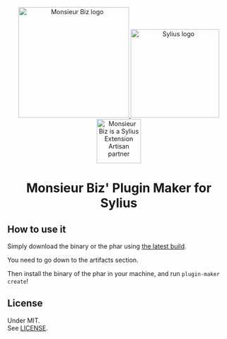 <p align="center">
    <a href="https://monsieurbiz.com" target="_blank">
        <img src="https://monsieurbiz.com/logo.png" width="250px" alt="Monsieur Biz logo" />
    </a>
    <a href="https://monsieurbiz.com/agence-web-experte-sylius" target="_blank">
        <img src="https://demo.sylius.com/assets/shop/img/logo.png" width="200px" alt="Sylius logo" />
    </a>
    <br/>
    <img src="https://monsieurbiz.com/assets/images/sylius_badge_extension-artisan.png" width="100" alt="Monsieur Biz is a Sylius Extension Artisan partner">
</p>

<h1 align="center">Monsieur Biz' Plugin Maker for Sylius</h1>

## How to use it

Simply download the binary or the phar using [the latest build](https://github.com/monsieurbiz/SyliusPluginMaker/actions/workflows/build.yaml).

You need to go down to the artifacts section.

Then install the binary of the phar in your machine, and run `plugin-maker create`!

## License

Under MIT.  
See [LICENSE](LICENSE).
